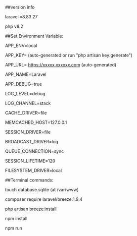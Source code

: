 ##version info

laravel v8.83.27

php v8.2

##Set Environment Variable:

APP_ENV=local

APP_KEY= (auto-generated or run "php artisan key:generate")

APP_URL= https://xxxxx.xxxxxx.com (auto-generated)

APP_NAME=Laravel

APP_DEBUG=true

LOG_LEVEL=debug

LOG_CHANNEL=stack

CACHE_DRIVER=file

MEMCACHED_HOST=127.0.0.1

SESSION_DRIVER=file

BROADCAST_DRIVER=log

QUEUE_CONNECTION=sync

SESSION_LIFETIME=120

FILESYSTEM_DRIVER=local

##Terminal commands:

touch database.sqlite (at /var/www)

composer require laravel/breeze:1.9.4

php artisan breeze:install

npm install

npm run







